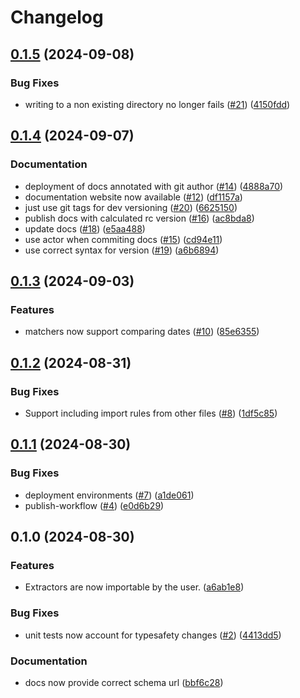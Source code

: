 # Changelog

## [0.1.5](https://github.com/zenobi-us/beancount-importer-rules/compare/v0.1.4...v0.1.5) (2024-09-08)


### Bug Fixes

* writing to a non existing directory no longer fails ([#21](https://github.com/zenobi-us/beancount-importer-rules/issues/21)) ([4150fdd](https://github.com/zenobi-us/beancount-importer-rules/commit/4150fdde60214c7266ce36a0595491cbfa3371f7))

## [0.1.4](https://github.com/zenobi-us/beancount-importer-rules/compare/v0.1.3...v0.1.4) (2024-09-07)


### Documentation

* deployment of docs annotated with git author ([#14](https://github.com/zenobi-us/beancount-importer-rules/issues/14)) ([4888a70](https://github.com/zenobi-us/beancount-importer-rules/commit/4888a7052a0f176e4604d4ad8ac994cdc7520620))
* documentation website now available ([#12](https://github.com/zenobi-us/beancount-importer-rules/issues/12)) ([df1157a](https://github.com/zenobi-us/beancount-importer-rules/commit/df1157abe6afe0f778073f412a9bdb5b21723193))
* just use git tags for dev versioning ([#20](https://github.com/zenobi-us/beancount-importer-rules/issues/20)) ([6625150](https://github.com/zenobi-us/beancount-importer-rules/commit/662515044b2ccebc2331c1c587f29aed36982a72))
* publish docs with calculated rc version ([#16](https://github.com/zenobi-us/beancount-importer-rules/issues/16)) ([ac8bda8](https://github.com/zenobi-us/beancount-importer-rules/commit/ac8bda80a3619cd1131e45108a923fa64fc31743))
* update docs ([#18](https://github.com/zenobi-us/beancount-importer-rules/issues/18)) ([e5aa488](https://github.com/zenobi-us/beancount-importer-rules/commit/e5aa488f5b57609c37362065f6ec119de1fd2658))
* use actor when commiting docs ([#15](https://github.com/zenobi-us/beancount-importer-rules/issues/15)) ([cd94e11](https://github.com/zenobi-us/beancount-importer-rules/commit/cd94e110257f4eb3ae495784430ceb7e605b5dc6))
* use correct syntax for version ([#19](https://github.com/zenobi-us/beancount-importer-rules/issues/19)) ([a6b6894](https://github.com/zenobi-us/beancount-importer-rules/commit/a6b68947b862ace6987a09d54546eb6854fd21a3))

## [0.1.3](https://github.com/zenobi-us/beancount-importer-rules/compare/v0.1.2...v0.1.3) (2024-09-03)


### Features

* matchers now support comparing dates ([#10](https://github.com/zenobi-us/beancount-importer-rules/issues/10)) ([85e6355](https://github.com/zenobi-us/beancount-importer-rules/commit/85e6355a1a4b134c5e1c12b006fc2689b523651c))

## [0.1.2](https://github.com/zenobi-us/beancount-importer-rules/compare/v0.1.1...v0.1.2) (2024-08-31)


### Bug Fixes

* Support including import rules from other files ([#8](https://github.com/zenobi-us/beancount-importer-rules/issues/8)) ([1df5c85](https://github.com/zenobi-us/beancount-importer-rules/commit/1df5c85e95ac884aaaaf46303a87360b1583f4ef))

## [0.1.1](https://github.com/zenobi-us/beancount-importer-rules/compare/v0.1.0...v0.1.1) (2024-08-30)


### Bug Fixes

* deployment environments ([#7](https://github.com/zenobi-us/beancount-importer-rules/issues/7)) ([a1de061](https://github.com/zenobi-us/beancount-importer-rules/commit/a1de061143140d09cf0e5b8ce01980f5fe18c936))
* publish-workflow ([#4](https://github.com/zenobi-us/beancount-importer-rules/issues/4)) ([e0d6b29](https://github.com/zenobi-us/beancount-importer-rules/commit/e0d6b293c8e0e90d9c8ae0f2a643deb81f5c1f63))

## 0.1.0 (2024-08-30)


### Features

* Extractors are now importable by the user. ([a6ab1e8](https://github.com/zenobi-us/beancount-importer-rules/commit/a6ab1e87b02277164edfb2bbd9587724587203fd))


### Bug Fixes

* unit tests now account for typesafety changes ([#2](https://github.com/zenobi-us/beancount-importer-rules/issues/2)) ([4413dd5](https://github.com/zenobi-us/beancount-importer-rules/commit/4413dd5c8c1cfc676dae36388bf7626f50ee64f3))


### Documentation

* docs now provide correct schema url ([bbf6c28](https://github.com/zenobi-us/beancount-importer-rules/commit/bbf6c28a1dbe58a3efd33d3a179d24ada5528785))
